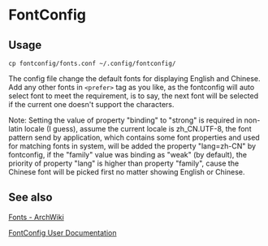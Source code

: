 # FontConfig 

## Usage

```shell script
cp fontconfig/fonts.conf ~/.config/fontconfig/
```

The config file change the default fonts for displaying English and Chinese. Add any other fonts in ```<prefer>``` tag as you like, as the fontconfig will auto select font to meet the requirement, is to say, the next font will be selected if the current one doesn't support the characters.

Note: Setting the value of property "binding" to "strong" is required in non-latin locale (I guess), assume the current locale is zh_CN.UTF-8, the font pattern send by application, which contains some font properties and used for matching fonts in system,  will be added the property "lang=zh-CN" by fontconfig, if the "family" value was binding as "weak" (by default), the priority of property "lang" is higher than property "family", cause the Chinese font will be picked first no matter showing English or Chinese.

## See also

[Fonts - ArchWiki](https://wiki.archlinux.org/index.php/fonts)

[FontConfig User Documentation](http://fontconfig.org/fontconfig-user.html)